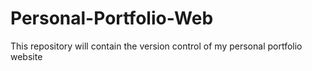 # Personal-Portfolio-Web
This repository will contain the version control of my personal portfolio website
